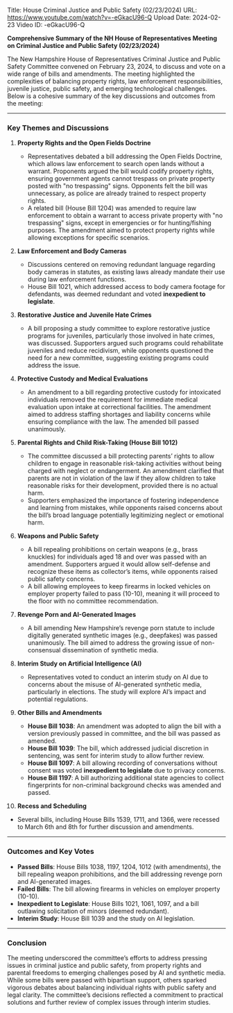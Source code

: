 Title: House Criminal Justice and Public Safety (02/23/2024)
URL: https://www.youtube.com/watch?v=-eGkacU96-Q
Upload Date: 2024-02-23
Video ID: -eGkacU96-Q

**Comprehensive Summary of the NH House of Representatives Meeting on Criminal Justice and Public Safety (02/23/2024)**

The New Hampshire House of Representatives Criminal Justice and Public Safety Committee convened on February 23, 2024, to discuss and vote on a wide range of bills and amendments. The meeting highlighted the complexities of balancing property rights, law enforcement responsibilities, juvenile justice, public safety, and emerging technological challenges. Below is a cohesive summary of the key discussions and outcomes from the meeting:

---

### **Key Themes and Discussions**

1. **Property Rights and the Open Fields Doctrine**  
   - Representatives debated a bill addressing the Open Fields Doctrine, which allows law enforcement to search open lands without a warrant. Proponents argued the bill would codify property rights, ensuring government agents cannot trespass on private property posted with "no trespassing" signs. Opponents felt the bill was unnecessary, as police are already trained to respect property rights.  
   - A related bill (House Bill 1204) was amended to require law enforcement to obtain a warrant to access private property with "no trespassing" signs, except in emergencies or for hunting/fishing purposes. The amendment aimed to protect property rights while allowing exceptions for specific scenarios.

2. **Law Enforcement and Body Cameras**  
   - Discussions centered on removing redundant language regarding body cameras in statutes, as existing laws already mandate their use during law enforcement functions.  
   - House Bill 1021, which addressed access to body camera footage for defendants, was deemed redundant and voted **inexpedient to legislate**.

3. **Restorative Justice and Juvenile Hate Crimes**  
   - A bill proposing a study committee to explore restorative justice programs for juveniles, particularly those involved in hate crimes, was discussed. Supporters argued such programs could rehabilitate juveniles and reduce recidivism, while opponents questioned the need for a new committee, suggesting existing programs could address the issue.

4. **Protective Custody and Medical Evaluations**  
   - An amendment to a bill regarding protective custody for intoxicated individuals removed the requirement for immediate medical evaluation upon intake at correctional facilities. The amendment aimed to address staffing shortages and liability concerns while ensuring compliance with the law. The amended bill passed unanimously.

5. **Parental Rights and Child Risk-Taking (House Bill 1012)**  
   - The committee discussed a bill protecting parents’ rights to allow children to engage in reasonable risk-taking activities without being charged with neglect or endangerment. An amendment clarified that parents are not in violation of the law if they allow children to take reasonable risks for their development, provided there is no actual harm.  
   - Supporters emphasized the importance of fostering independence and learning from mistakes, while opponents raised concerns about the bill’s broad language potentially legitimizing neglect or emotional harm.

6. **Weapons and Public Safety**  
   - A bill repealing prohibitions on certain weapons (e.g., brass knuckles) for individuals aged 18 and over was passed with an amendment. Supporters argued it would allow self-defense and recognize these items as collector’s items, while opponents raised public safety concerns.  
   - A bill allowing employees to keep firearms in locked vehicles on employer property failed to pass (10-10), meaning it will proceed to the floor with no committee recommendation.

7. **Revenge Porn and AI-Generated Images**  
   - A bill amending New Hampshire’s revenge porn statute to include digitally generated synthetic images (e.g., deepfakes) was passed unanimously. The bill aimed to address the growing issue of non-consensual dissemination of synthetic media.

8. **Interim Study on Artificial Intelligence (AI)**  
   - Representatives voted to conduct an interim study on AI due to concerns about the misuse of AI-generated synthetic media, particularly in elections. The study will explore AI’s impact and potential regulations.

9. **Other Bills and Amendments**  
   - **House Bill 1038**: An amendment was adopted to align the bill with a version previously passed in committee, and the bill was passed as amended.  
   - **House Bill 1039**: The bill, which addressed judicial discretion in sentencing, was sent for interim study to allow further review.  
   - **House Bill 1097**: A bill allowing recording of conversations without consent was voted **inexpedient to legislate** due to privacy concerns.  
   - **House Bill 1197**: A bill authorizing additional state agencies to collect fingerprints for non-criminal background checks was amended and passed.

10. **Recess and Scheduling**  
   - Several bills, including House Bills 1539, 1711, and 1366, were recessed to March 6th and 8th for further discussion and amendments.

---

### **Outcomes and Key Votes**  
- **Passed Bills**: House Bills 1038, 1197, 1204, 1012 (with amendments), the bill repealing weapon prohibitions, and the bill addressing revenge porn and AI-generated images.  
- **Failed Bills**: The bill allowing firearms in vehicles on employer property (10-10).  
- **Inexpedient to Legislate**: House Bills 1021, 1061, 1097, and a bill outlawing solicitation of minors (deemed redundant).  
- **Interim Study**: House Bill 1039 and the study on AI legislation.

---

### **Conclusion**  
The meeting underscored the committee’s efforts to address pressing issues in criminal justice and public safety, from property rights and parental freedoms to emerging challenges posed by AI and synthetic media. While some bills were passed with bipartisan support, others sparked vigorous debates about balancing individual rights with public safety and legal clarity. The committee’s decisions reflected a commitment to practical solutions and further review of complex issues through interim studies.